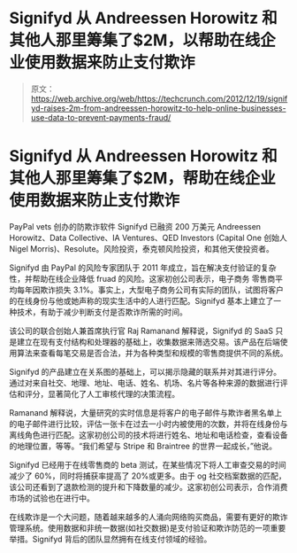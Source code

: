 # Signifyd 从 Andreessen Horowitz 和其他人那里筹集了$2M，以帮助在线企业使用数据来防止支付欺诈

> 原文：<https://web.archive.org/web/https://techcrunch.com/2012/12/19/signifyd-raises-2m-from-andreessen-horowitz-to-help-online-businesses-use-data-to-prevent-payments-fraud/>

# Signifyd 从 Andreessen Horowitz 和其他人那里筹集了$2M，帮助在线企业使用数据来防止支付欺诈

PayPal vets 创办的防欺诈软件 Signifyd 已融资 200 万美元 Andreessen Horowitz、Data Collective、IA Ventures、QED Investors (Capital One 创始人 Nigel Morris)、Resolute。风险投资，泰克顿风险投资，和其他天使投资者。

Signifyd 由 PayPal 的风险专家团队于 2011 年成立，旨在解决支付验证的复杂性，并帮助在线企业降低 fruad 的风险。这家初创公司表示，电子商务
零售商平均每年因欺诈损失 3.1%。事实上，大型电子商务公司有实际的团队，试图将客户的在线身份与他或她声称的现实生活中的人进行匹配。Signifyd 基本上建立了一种技术，有助于减少判断支付是否欺诈所需的时间。

该公司的联合创始人兼首席执行官 Raj Ramanand 解释说，Signifyd 的 SaaS 只是建立在现有支付结构和处理器的基础上，收集数据来筛选交易。该产品在后端使用算法来查看每笔交易是否合法，并为各种类型和规模的零售商提供不同的系统。

Signifyd 的产品建立在关系图的基础上，可以揭示隐藏的联系并对其进行评分。通过对来自社交、地理、地址、电话、姓名、机场、名片等各种来源的数据进行评估和评分，显著简化了人工审核代理的决策流程。

Ramanand 解释说，大量研究的实时信息是将客户的电子邮件与欺诈者黑名单上的电子邮件进行比较，评估一张卡在过去一小时内被使用的次数，并将在线身份与离线角色进行匹配。这家初创公司的技术将进行姓名、地址和电话检查，查看设备的地理位置，等等。“我们希望与 Stripe 和 Braintree 的世界一起成长，”他说。

Signifyd 已经用于在线零售商的 beta 测试，在某些情况下将人工审查交易的时间减少了 60%，同时将捕获率提高了 20%或更多。由于 og 社交档案数据的匹配，该公司还看到了退款检测的提升和下降数量的减少。这家初创公司表示，合作消费市场的试验也在进行中。

在线欺诈是一个大问题，随着越来越多的人涌向网络购买商品，需要有更好的欺诈管理系统。使用数据和非统一数据(如社交数据)是支付验证和欺诈防范的一项重要举措。Signifyd 背后的团队显然拥有在线支付领域的经验。